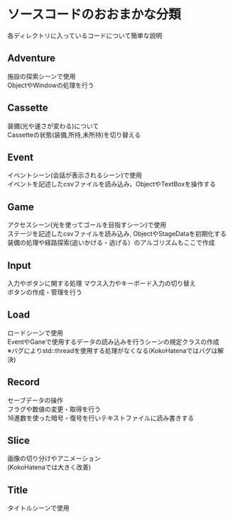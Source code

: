 # ソースコードのおおまかな分類
各ディレクトリに入っているコードについて簡単な説明

## Adventure
施設の探索シーンで使用  
ObjectやWindowの処理を行う

## Cassette
装備(光や速さが変わる)について  
Cassetteの状態(装備,所持,未所持)を切り替える

## Event
イベントシーン(会話が表示されるシーン)で使用  
イベントを記述したcsvファイルを読み込み，ObjectやTextBoxを操作する

## Game
アクセスシーン(光を使ってゴールを目指すシーン)で使用  
ステージを記述したcsvファイルを読み込み, ObjectやStageDataを初期化する  
装備の処理や経路探索(追いかける・逃げる）のアルゴリズムもここで作成

## Input
入力やボタンに関する処理
マウス入力やキーボード入力の切り替え  
ボタンの作成・管理を行う

## Load
ロードシーンで使用  
EventやGaneで使用するデータの読み込みを行うシーンの規定クラスの作成  
※バグによりstd::threadを使用する処理がなくなる(KokoHatenaではバグは解決)

## Record
セーブデータの操作  
フラグや数値の変更・取得を行う  
16進数を使った暗号・復号を行いテキストファイルに読み書きする

## Slice
画像の切り分けやアニメーション  
(KokoHatenaでは大きく改善)

## Title
タイトルシーンで使用
